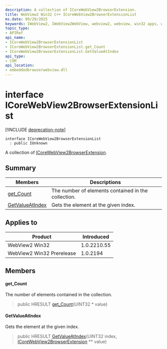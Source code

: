 ```yaml
---
description: A collection of ICoreWebView2BrowserExtension.
title: WebView2 Win32 C++ ICoreWebView2BrowserExtensionList
ms.date: 09/29/2025
keywords: IWebView2, IWebView2WebView, webview2, webview, win32 apps, win32, edge, ICoreWebView2, ICoreWebView2Controller, browser control, edge html, ICoreWebView2BrowserExtensionList
topic_type: 
- APIRef
api_name:
- ICoreWebView2BrowserExtensionList
- ICoreWebView2BrowserExtensionList.get_Count
- ICoreWebView2BrowserExtensionList.GetValueAtIndex
api_type:
- COM
api_location:
- embeddedbrowserwebview.dll
---
```


# interface ICoreWebView2BrowserExtensionList

[!INCLUDE [deprecation-note](../includes/deprecation-note.md)]

```
interface ICoreWebView2BrowserExtensionList
  : public IUnknown
```

A collection of [ICoreWebView2BrowserExtension](icorewebview2browserextension.md#icorewebview2browserextension).

## Summary

 Members                        | Descriptions
--------------------------------|---------------------------------------------
[get_Count](#get_count) | The number of elements contained in the collection.
[GetValueAtIndex](#getvalueatindex) | Gets the element at the given index.

## Applies to

Product                         | Introduced
--------------------------------|---------------------------------------------
WebView2 Win32            |    1.0.2210.55
WebView2 Win32 Prerelease |    1.0.2194

## Members

#### get_Count

The number of elements contained in the collection.

> public HRESULT [get_Count](#get_count)(UINT32 * value)

#### GetValueAtIndex

Gets the element at the given index.

> public HRESULT [GetValueAtIndex](#getvalueatindex)(UINT32 index, [ICoreWebView2BrowserExtension](icorewebview2browserextension.md#icorewebview2browserextension) ** value)

